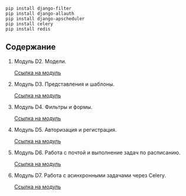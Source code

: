 ``` 
pip install django-filter
pip install django-allauth
pip install django-apscheduler
pip install celery
pip install redis
```

## Содержание

1. Модуль D2. Модели.

   [Ссылка на модуль](https://github.com/mewut/NewsPortal)

2. Модуль D3. Представления и шаблоны.

   [Ссылка на модуль](https://github.com/mewut/Simple-Censor-for-NewsPortal)

3. Модуль D4. Фильтры и формы.

   [Ссылка на модуль](https://github.com/mewut/NewsPortal-2-units)

4. Модуль D5. Авторизация и регистрация.

   [Ссылка на модуль](https://github.com/mewut/Backend-Python-Django/tree/D5)

5. Модуль D6. Работа с почтой и выполнение задач по расписанию.

   [Ссылка на модуль](https://github.com/mewut/Backend-Python-Django/tree/D6)

6. Модуль D7. Работа с асинхронными задачами через Celery.

   [Ссылка на модуль](https://github.com/mewut/Backend-Python-Django/tree/D7)
